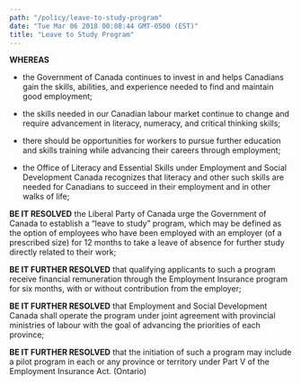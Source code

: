 ```yaml
---
path: "/policy/leave-to-study-program"
date: "Tue Mar 06 2018 00:08:44 GMT-0500 (EST)"
title: "Leave to Study Program"
---
```

      

 **WHEREAS** 
 

* the Government of Canada continues to invest in and helps Canadians gain the skills, abilities, and experience needed to find and maintain good employment;  

* the skills needed in our Canadian labour market continue to change and require advancement in literacy, numeracy, and critical thinking skills;

* there should be opportunities for workers to pursue further education and skills training while advancing their careers through employment; 

* the Office of Literacy and Essential Skills under Employment and Social Development Canada recognizes that literacy and other such skills are needed for Canadians to succeed in their employment and in other walks of life; 

**BE IT RESOLVED**  the Liberal Party of Canada urge the Government of Canada to establish a “leave to study” program, which may be defined as the option of employees who have been employed with an employer (of a prescribed size) for 12 months to take a leave of absence for further study directly related to their work;  

**BE IT FURTHER RESOLVED** that qualifying applicants to such a program receive financial remuneration through the Employment Insurance program for six months, with or without contribution from the employer; 

**BE IT FURTHER RESOLVED** that Employment and Social Development Canada shall operate the program under joint agreement with provincial ministries of labour with the goal of advancing the priorities of each province; 

**BE IT FURTHER RESOLVED** that the initiation of such a program may include a pilot program in each or any province or territory under Part V of the Employment Insurance Act. (Ontario)